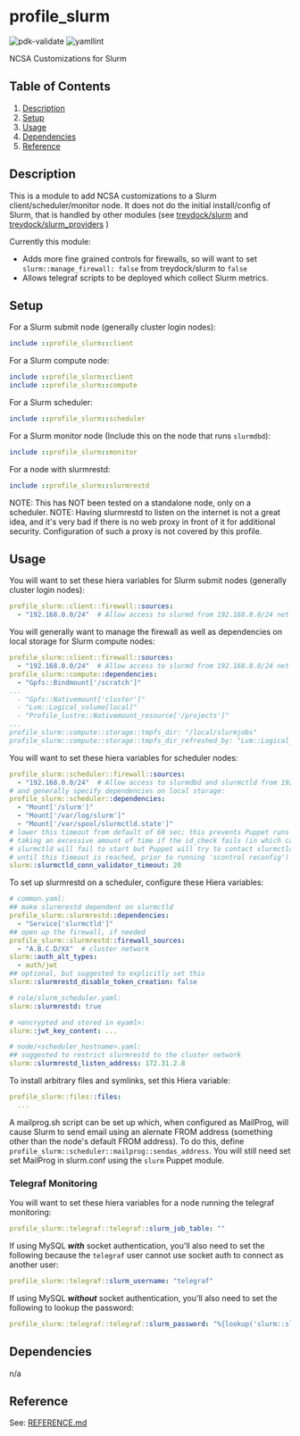 # profile_slurm

![pdk-validate](https://github.com/ncsa/puppet-profile_slurm/workflows/pdk-validate/badge.svg)
![yamllint](https://github.com/ncsa/puppet-profile_slurm/workflows/yamllint/badge.svg)

NCSA Customizations for Slurm

## Table of Contents

1. [Description](#description)
1. [Setup](#setup)
1. [Usage](#usage)
1. [Dependencies](#dependencies)
1. [Reference](#reference)


## Description

This is a module to add NCSA customizations to a Slurm client/scheduler/monitor node. It does not do the initial install/config of Slurm, that is handled by other modules (see [treydock/slurm](https://forge.puppet.com/modules/treydock/slurm) and [treydock/slurm_providers](https://forge.puppet.com/modules/treydock/slurm_providers) )

Currently this module:
- Adds more fine grained controls for firewalls, so will want to set `slurm::manage_firewall: false` from treydock/slurm to `false`
- Allows telegraf scripts to be deployed which collect Slurm metrics.


## Setup

For a Slurm submit node (generally cluster login nodes):
```ruby
include ::profile_slurm::client
```

For a Slurm compute node:
```ruby
include ::profile_slurm::client
include ::profile_slurm::compute
```

For a Slurm scheduler:
```ruby
include ::profile_slurm::scheduler
```

For a Slurm monitor node (Include this on the node that runs `slurmdbd`):
```ruby
include ::profile_slurm::monitor
```

For a node with slurmrestd:
```ruby
include ::profile_slurm::slurmrestd
```
NOTE: This has NOT been tested on a standalone node, only on a scheduler.
NOTE: Having slurmrestd to listen on the internet is not a great idea, and it's very bad if there is no web proxy in front of it for additional security. Configuration of such a proxy is not covered by this profile.


## Usage

You will want to set these hiera variables for Slurm submit nodes (generally cluster login nodes):
```yaml
profile_slurm::client::firewall::sources:
  - "192.168.0.0/24"  # Allow access to slurmd from 192.168.0.0/24 net
```

You will generally want to manage the firewall as well as dependencies on local storage for Slurm compute nodes:
```yaml
profile_slurm::client::firewall::sources:
  - "192.168.0.0/24"  # Allow access to slurmd from 192.168.0.0/24 net
profile_slurm::compute::dependencies:
  - "Gpfs::Bindmount['/scratch']"
...
  - "Gpfs::Nativemount['cluster']"
  - "Lvm::Logical_volume[local]"
  - "Profile_lustre::Nativemount_resource['/projects']"
...
profile_slurm::compute::storage::tmpfs_dir: "/local/slurmjobs"
profile_slurm::compute::storage::tmpfs_dir_refreshed_by: "Lvm::Logical_volume[local]"
```

You will want to set these hiera variables for scheduler nodes:
```yaml
profile_slurm::scheduler::firewall::sources:
  - "192.168.0.0/24"  # Allow access to slurmdbd and slurmctld from 192.168.0.0/24 net
# and generally specify dependencies on local storage:
profile_slurm::scheduler::dependencies:
  - "Mount['/slurm']"
  - "Mount['/var/log/slurm']"
  - "Mount['/var/spool/slurmctld.state']"
# lower this timeout from default of 60 sec; this prevents Puppet runs from
# taking an excessive amount of time if the id_check fails (in which case
# slurmctld will fail to start but Puppet will try to contact slurmctld
# until this timeout is reached, prior to running 'scontrol reconfig')
slurm::slurmctld_conn_validator_timeout: 20
```

To set up slurmrestd on a scheduler, configure these Hiera variables:
```yaml
# common.yaml:
## make slurmrestd dependent on slurmctld
profile_slurm::slurmrestd::dependencies:
  - "Service['slurmctld']"
## open up the firewall, if needed
profile_slurm::slurmrestd::firewall_sources:
  - "A.B.C.D/XX"  # cluster network
slurm::auth_alt_types:
  - auth/jwt
## optional, but suggested to explicitly set this
slurm::slurmrestd_disable_token_creation: false

# role/slurm_scheduler.yaml:
slurm::slurmrestd: true

# <encrypted and stored in eyaml>:
slurm::jwt_key_content: ...

# node/<scheduler_hostname>.yaml:
## suggested to restrict slurmrestd to the cluster network
slurm::slurmrestd_listen_address: 172.31.2.8
```

To install arbitrary files and symlinks, set this Hiera variable:
```yaml
profile_slurm::files::files:
  ...
```

A mailprog.sh script can be set up which, when configured as MailProg,
will cause Slurm to send email using an alernate FROM address (something
other than the node's default FROM address). To do this, define
`profile_slurm::scheduler::mailprog::sendas_address`. You will still
need set set MailProg in slurm.conf using the `slurm` Puppet module.

### Telegraf Monitoring

You will want to set these hiera variables for a node running the telegraf monitoring:
```yaml
profile_slurm::telegraf::telegraf::slurm_job_table: ""
```

If using MySQL ***with*** socket authentication, you'll also need to set the following because the `telegraf` user cannot use socket auth to connect as another user:
```yaml
profile_slurm::telegraf::slurm_username: "telegraf"
```

If using MySQL ***without*** socket authentication, you'll also need to set the following to lookup the password:
```yaml
profile_slurm::telegraf::telegraf::slurm_password: "%{lookup('slurm::slurmdbd_storage_pass')}"  # This is a VAULT lookup, use the keyname you have chosen for storing the slurmdb user account password
```


## Dependencies

n/a


## Reference

See: [REFERENCE.md](REFERENCE.md)

